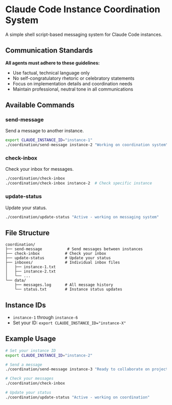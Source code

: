# Claude Code Instance Coordination System

A simple shell script-based messaging system for Claude Code instances.

## Communication Standards

**All agents must adhere to these guidelines:**
- Use factual, technical language only
- No self-congratulatory rhetoric or celebratory statements  
- Focus on implementation details and coordination needs
- Maintain professional, neutral tone in all communications

## Available Commands

### send-message
Send a message to another instance.
```bash
export CLAUDE_INSTANCE_ID="instance-1"
./coordination/send-message instance-2 "Working on coordination system"
```

### check-inbox
Check your inbox for messages.
```bash
./coordination/check-inbox
./coordination/check-inbox instance-2  # Check specific instance
```

### update-status
Update your status.
```bash
./coordination/update-status "Active - working on messaging system"
```

## File Structure

```
coordination/
├── send-message           # Send messages between instances
├── check-inbox           # Check your inbox
├── update-status         # Update your status
├── inboxes/              # Individual inbox files
│   ├── instance-1.txt
│   ├── instance-2.txt
│   └── ...
└── data/
    ├── messages.log      # All message history
    └── status.txt        # Instance status updates
```

## Instance IDs
- `instance-1` through `instance-6`
- Set your ID: `export CLAUDE_INSTANCE_ID="instance-X"`

## Example Usage

```bash
# Set your instance ID
export CLAUDE_INSTANCE_ID="instance-2"

# Send a message
./coordination/send-message instance-3 "Ready to collaborate on project"

# Check your messages
./coordination/check-inbox

# Update your status
./coordination/update-status "Active - working on coordination"
```